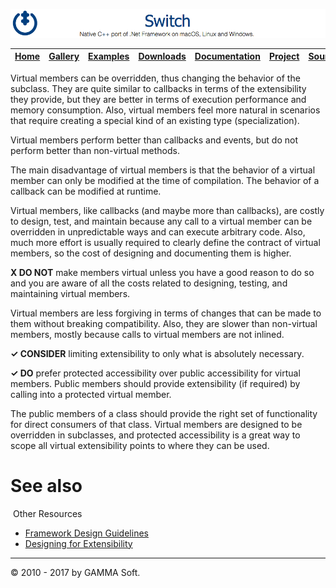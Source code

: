 ![Switch Header](Images/SwitchNativeC++port.png)

| [Home](Home.md) | [Gallery](Gallery.md) | [Examples](Examples.md) | [Downloads](Downloads.md) | [Documentation](Documentation.md) | [Project](https://sourceforge.net/projects/switchpro) | [Source](https://github.com/gammasoft71/switch) | [License](License.md) | [Contact](Contact.md) | [GAMMA Soft](https://gammasoft71.wixsite.com/gammasoft) |
|-----------------|-----------------------|-------------------------|-------------------------|-----------------------------------|-------------------------------------------------------|-------------------------------------------------|-----------------------|-----------------------|---------------------------------------------------------|

Virtual members can be overridden, thus changing the behavior of the subclass. They are quite similar to callbacks in terms of the extensibility they provide, but they are better in terms of execution performance and memory consumption. Also, virtual members feel more natural in scenarios that require creating a special kind of an existing type (specialization).

Virtual members perform better than callbacks and events, but do not perform better than non-virtual methods.

The main disadvantage of virtual members is that the behavior of a virtual member can only be modified at the time of compilation. The behavior of a callback can be modified at runtime.

Virtual members, like callbacks (and maybe more than callbacks), are costly to design, test, and maintain because any call to a virtual member can be overridden in unpredictable ways and can execute arbitrary code. Also, much more effort is usually required to clearly define the contract of virtual members, so the cost of designing and documenting them is higher.

**X DO NOT** make members virtual unless you have a good reason to do so and you are aware of all the costs related to designing, testing, and maintaining virtual members.

Virtual members are less forgiving in terms of changes that can be made to them without breaking compatibility. Also, they are slower than non-virtual members, mostly because calls to virtual members are not inlined.

**✓ CONSIDER** limiting extensibility to only what is absolutely necessary.

**✓ DO** prefer protected accessibility over public accessibility for virtual members. Public members should provide extensibility (if required) by calling into a protected virtual member.

The public members of a class should provide the right set of functionality for direct consumers of that class. Virtual members are designed to be overridden in subclasses, and protected accessibility is a great way to scope all virtual extensibility points to where they can be used.

# See also
​
Other Resources

* [Framework Design Guidelines](FrameworkDesignGuidelines.md)
* [Designing for Extensibility](DesigningForExtensibility.md)

______________________________________________________________________________________________

© 2010 - 2017 by GAMMA Soft.
